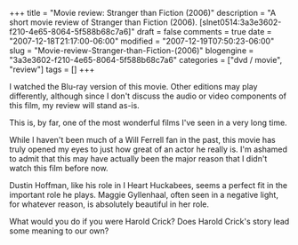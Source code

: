 +++
title = "Movie review: Stranger than Fiction (2006)"
description = "A short movie review of Stranger than Fiction (2006). [slnet0514:3a3e3602-f210-4e65-8064-5f588b68c7a6]"
draft = false
comments = true
date = "2007-12-18T21:17:00-06:00"
modified = "2007-12-19T07:50:23-06:00"
slug = "Movie-review-Stranger-than-Fiction-(2006)"
blogengine = "3a3e3602-f210-4e65-8064-5f588b68c7a6"
categories = ["dvd / movie", "review"]
tags = []
+++

<div class="note">
<p>
I watched the Blu-ray version of this movie. Other editions may play differently, although since I don&#39;t discuss the audio or video components of this film, my review will stand as-is. 
</p>
</div>
<p>
This is, by far, one of the most wonderful films I&#39;ve seen in a very long time. 
</p>
<p>
While I haven&#39;t been much of a Will Ferrell fan in the past, this movie has truly opened my eyes to just how great of an actor he really is. I&#39;m ashamed to admit that this may have actually been the major reason that I didn&#39;t watch this film before now. 
</p>
<p>
Dustin Hoffman, like his role in I Heart Huckabees, seems a perfect fit in the important role he plays. Maggie Gyllenhaal, often seen in a negative light, for whatever reason, is absolutely beautiful in her role. 
</p>
<p>
What would you do if you were Harold Crick? Does Harold Crick&#39;s story lead some meaning to our own? 
</p>

